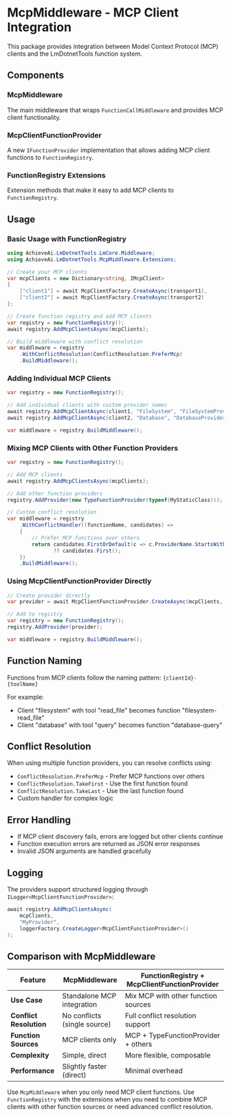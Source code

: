 # McpMiddleware - MCP Client Integration

This package provides integration between Model Context Protocol (MCP) clients and the LmDotnetTools function system.

## Components

### McpMiddleware

The main middleware that wraps `FunctionCallMiddleware` and provides MCP client functionality.

### McpClientFunctionProvider

A new `IFunctionProvider` implementation that allows adding MCP client functions to `FunctionRegistry`.

### FunctionRegistry Extensions

Extension methods that make it easy to add MCP clients to `FunctionRegistry`.

## Usage

### Basic Usage with FunctionRegistry

```csharp
using AchieveAi.LmDotnetTools.LmCore.Middleware;
using AchieveAi.LmDotnetTools.McpMiddleware.Extensions;

// Create your MCP clients
var mcpClients = new Dictionary<string, IMcpClient>
{
    ["client1"] = await McpClientFactory.CreateAsync(transport1),
    ["client2"] = await McpClientFactory.CreateAsync(transport2)
};

// Create function registry and add MCP clients
var registry = new FunctionRegistry();
await registry.AddMcpClientsAsync(mcpClients);

// Build middleware with conflict resolution
var middleware = registry
    .WithConflictResolution(ConflictResolution.PreferMcp)
    .BuildMiddleware();
```

### Adding Individual MCP Clients

```csharp
var registry = new FunctionRegistry();

// Add individual clients with custom provider names
await registry.AddMcpClientAsync(client1, "FileSystem", "FileSystemProvider");
await registry.AddMcpClientAsync(client2, "Database", "DatabaseProvider");

var middleware = registry.BuildMiddleware();
```

### Mixing MCP Clients with Other Function Providers

```csharp
var registry = new FunctionRegistry();

// Add MCP clients
await registry.AddMcpClientsAsync(mcpClients);

// Add other function providers
registry.AddProvider(new TypeFunctionProvider(typeof(MyStaticClass)));

// Custom conflict resolution
var middleware = registry
    .WithConflictHandler((functionName, candidates) => 
    {
        // Prefer MCP functions over others
        return candidates.FirstOrDefault(c => c.ProviderName.StartsWith("Mcp")) 
               ?? candidates.First();
    })
    .BuildMiddleware();
```

### Using McpClientFunctionProvider Directly

```csharp
// Create provider directly
var provider = await McpClientFunctionProvider.CreateAsync(mcpClients, "MyProvider");

// Add to registry
var registry = new FunctionRegistry();
registry.AddProvider(provider);

var middleware = registry.BuildMiddleware();
```

## Function Naming

Functions from MCP clients follow the naming pattern: `{clientId}-{toolName}`

For example:
- Client "filesystem" with tool "read_file" becomes function "filesystem-read_file"
- Client "database" with tool "query" becomes function "database-query"

## Conflict Resolution

When using multiple function providers, you can resolve conflicts using:

- `ConflictResolution.PreferMcp` - Prefer MCP functions over others
- `ConflictResolution.TakeFirst` - Use the first function found
- `ConflictResolution.TakeLast` - Use the last function found
- Custom handler for complex logic

## Error Handling

- If MCP client discovery fails, errors are logged but other clients continue
- Function execution errors are returned as JSON error responses
- Invalid JSON arguments are handled gracefully

## Logging

The providers support structured logging through `ILogger<McpClientFunctionProvider>`:

```csharp
await registry.AddMcpClientsAsync(
    mcpClients, 
    "MyProvider", 
    loggerFactory.CreateLogger<McpClientFunctionProvider>()
);
```

## Comparison with McpMiddleware

| Feature | McpMiddleware | FunctionRegistry + McpClientFunctionProvider |
|---------|---------------|----------------------------------------------|
| **Use Case** | Standalone MCP integration | Mix MCP with other function sources |
| **Conflict Resolution** | No conflicts (single source) | Full conflict resolution support |
| **Function Sources** | MCP clients only | MCP + TypeFunctionProvider + others |
| **Complexity** | Simple, direct | More flexible, composable |
| **Performance** | Slightly faster (direct) | Minimal overhead |

Use `McpMiddleware` when you only need MCP client functions. Use `FunctionRegistry` with the extensions when you need to combine MCP clients with other function sources or need advanced conflict resolution.